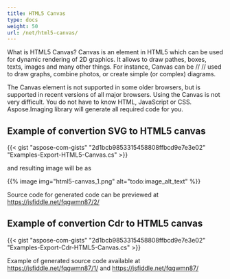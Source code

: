```yaml
---
title: HTML5 Canvas
type: docs
weight: 50
url: /net/html5-canvas/
---
```


What is HTML5 Canvas?
Canvas is an element in HTML5 which can be used for dynamic rendering of 2D graphics. It allows to draw pathes, boxes, texts,
images and many other things. For instance, Canvas can be // // used to draw graphs, combine photos, or create simple (or complex) diagrams.

The Canvas element is not supported in some older browsers, but is supported in recent versions of all major browsers.
Using the Canvas is not very difficult. You do not have to know HTML, JavaScript or CSS. Aspose.Imaging library will
generate all required code for you.
## Example of convertion SVG to HTML5 canvas
{{< gist "aspose-com-gists" "2d1bcb9853315458808ffbcd9e7e3e02" "Examples-Export-HTML5-Canvas.cs" >}}

and resulting image will be as

{{% image img="html5-canvas_1.png" alt="todo:image_alt_text" %}}

Source code for generated code can be previewed at <https://jsfiddle.net/fqgwmn87/2/>
## Example of convertion Cdr to HTML5 canvas
{{< gist "aspose-com-gists" "2d1bcb9853315458808ffbcd9e7e3e02" "Examples-Export-Cdr-HTML5-Canvas.cs" >}}

Example of generated source code available at <https://jsfiddle.net/fqgwmn87/1/> and <https://jsfiddle.net/fqgwmn87/>


